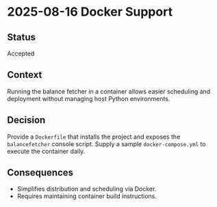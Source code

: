 # 2025-08-16 Docker Support

## Status
Accepted

## Context
Running the balance fetcher in a container allows easier scheduling and deployment without managing host Python environments.

## Decision
Provide a `Dockerfile` that installs the project and exposes the `balancefetcher` console script. Supply a sample `docker-compose.yml` to execute the container daily.

## Consequences
- Simplifies distribution and scheduling via Docker.
- Requires maintaining container build instructions.
